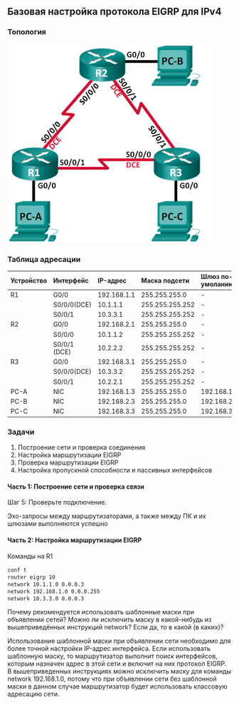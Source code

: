## Базовая настройка протокола EIGRP для IPv4

### Топология

![](topology.png)

### Таблица адресации

|Устройство	|Интерфейс   |IP-адрес	     |Маска подсети  |Шлюз по-умоланию |
|:----------|:-----------|:--------------|:--------------|:----------------|
| R1        |G0/0  	     |192.168.1.1    |255.255.255.0  | -               |
|	          |S0/0/0(DCE) |10.1.1.1       |255.255.255.252| -               |
|	          |S0/0/1      |10.3.3.1       |255.255.255.252| -               |
| R2        |G0/0  	     |192.168.2.1    |255.255.255.0  | -               |
|           |S0/0/0      |10.1.1.2       |255.255.255.252| -               |
|  	        |S0/0/1 (DCE)|10.2.2.2       |255.255.255.252| -               |
| R3        |G0/0    	   |192.168.3.1    |255.255.255.0  | -               |
|	          |S0/0/0(DCE) |10.3.3.2       |255.255.255.252| -               |
|	          |S0/0/1      |10.2.2.1       |255.255.255.252| -               |
|	PC-A      |NIC         |192.168.1.3    |255.255.255.0  |192.168.1.1      |
|	PC-B      |NIC         |192.168.2.3    |255.255.255.0  |192.168.2.1      |
|	PC-C      |NIC         |192.168.3.3    |255.255.255.0  |192.168.3.1      |

### Задачи

1. Построение сети и проверка соединения
2. Настройка маршрутизации EIGRP
3. Проверка маршрутизации EIGRP
4. Настройка пропускной способности и пассивных интерфейсов


#### Часть 1:	Построение сети и проверка связи

Шаг 5:	Проверьте подключение.

Эхо-запросы между маршрутизаторами, а также между ПК и их шлюзами выполняются успешно

#### Часть 2:	Настройка маршрутизации EIGRP

Команды на R1

    conf t
    router eigrp 10
    network 10.1.1.0 0.0.0.3
    network 192.168.1.0 0.0.0.255
    network 10.3.3.0 0.0.0.3
    
Почему рекомендуется использовать шаблонные маски при объявлении сетей? Можно ли исключить маску в какой-нибудь из вышеприведённых инструкций network? Если да, то в какой (в каких)?

Использование шаблонной маски при объявлении сети необходимо для более точной настройки IP-адрес интерфейса. Если использовать шаблонную маску, то маршрутизатор выполнит поиск интерфейсов, которым назначен адрес в этой сети и включит на них протокол EIGRP. В вышеприведенных инструкциях можно исключить маску для команды network 192.168.1.0, потому что при объявлении сети без шаблонной маски в данном случае маршрутизатор будет использовать классовую адресацию сети.
